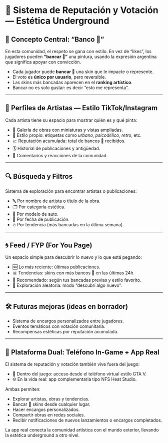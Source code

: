 # 🎨 Sistema de Reputación y Votación — Estética Underground

## 🧠 Concepto Central: “Banco 🤙”

En esta comunidad, el respeto se gana con estilo. En vez de “likes”, los jugadores pueden **“bancar 🤙”** una pintura, usando la expresión argentina que significa apoyar con convicción.

- Cada jugador puede **bancar 🤙** una skin que le impacte o represente.
- El voto es **único por usuario**, pero reversible.
- Las skins más bancadas aparecen en el **ranking artístico**.
- Bancar no es solo gustar: es decir “esto me representa”.

---

## 👤 Perfiles de Artistas — Estilo TikTok/Instagram

Cada artista tiene su espacio para mostrar quién es y qué pinta:

- 📸 Galería de obras con miniaturas y vistas ampliadas.
- 🎨 Estilo propio: etiquetas como *urbano*, *psicodélico*, *retro*, etc.
- 📈 Reputación acumulada: total de bancos 🤙 recibidos.
- 🗓️ Historial de publicaciones y antigüedad.
- 💬 Comentarios y reacciones de la comunidad.

---

## 🔍 Búsqueda y Filtros

Sistema de exploración para encontrar artistas o publicaciones:

- 🔤 Por nombre de artista o título de la obra.
- 🗂️ Por categoría estética.
- 🚗 Por modelo de auto.
- 📅 Por fecha de publicación.
- 🔥 Por tendencia (más bancadas en la última semana).

---

## 🌀 Feed / FYP (For You Page)

Un espacio simple para descubrir lo nuevo y lo que está pegando:

- 🆕 Lo más reciente: últimas publicaciones.
- 📊 Tendencias: skins con más bancos 🤙 en las últimas 24h.
- 🎯 Recomendado: según tus bancadas previas y estilo favorito.
- 🧪 Exploración aleatoria: modo “descubrí algo nuevo”.

---

## 🛠️ Futuras mejoras (ideas en borrador)

- Sistema de encargos personalizados entre jugadores.
- Eventos temáticos con votación comunitaria.
- Recompensas estéticas por reputación acumulada.

---

## 📱 Plataforma Dual: Teléfono In-Game + App Real

El sistema de reputación y votación también vive fuera del juego:

- 📱 Dentro del juego: acceso desde el teléfono virtual estilo GTA V.
- 🌐 En la vida real: app complementaria tipo NFS Heat Studio.

Ambas permiten:

- Explorar artistas, obras y tendencias.
- Bancar 🤙 skins desde cualquier lugar.
- Hacer encargos personalizados.
- Compartir obras en redes sociales.
- Recibir notificaciones de nuevos lanzamientos o encargos completados.

La app real conecta la comunidad artística con el mundo exterior, llevando la estética underground a otro nivel.
